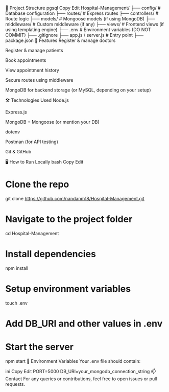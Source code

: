📂 Project Structure
pgsql
Copy
Edit
Hospital-Management/
├── config/             # Database configuration
├── routes/             # Express routes
├── controllers/        # Route logic
├── models/             # Mongoose models (if using MongoDB)
├── middleware/         # Custom middleware (if any)
├── views/              # Frontend views (if using templating engine)
├── .env                # Environment variables (DO NOT COMMIT)
├── .gitignore
├── app.js / server.js  # Entry point
├── package.json
🚀 Features
Register & manage doctors

Register & manage patients

Book appointments

View appointment history

Secure routes using middleware

MongoDB for backend storage (or MySQL, depending on your setup)

🛠️ Technologies Used
Node.js

Express.js

MongoDB + Mongoose (or mention your DB)

dotenv

Postman (for API testing)

Git & GitHub

🖥️ How to Run Locally
bash
Copy
Edit
# Clone the repo
git clone https://github.com/nandanm18/Hospital-Management.git

# Navigate to the project folder
cd Hospital-Management

# Install dependencies
npm install

# Setup environment variables
touch .env
# Add DB_URI and other values in .env

# Start the server
npm start
🔐 Environment Variables
Your .env file should contain:

ini
Copy
Edit
PORT=5000
DB_URI=your_mongodb_connection_string
📫 Contact
For any queries or contributions, feel free to open issues or pull requests.
